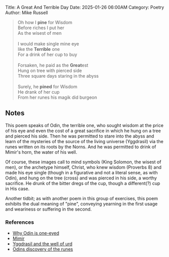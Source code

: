 Title: A Great And Terrible Day
Date: 2025-01-26 06:00AM
Category: Poetry
Author: Mike Russell

> Oh how I **pine** for Wisdom<br>
Before riches I put her<br>
As the wisest of men<br>
<br>I would make single mine eye<br>
like the **Terrible** one<br>
For a drink of her cup to buy<br>
<br>Forsaken, he paid as the **Great**est<br>
Hung on tree with pierced side<br>
Three square days staring in the abyss<br>
<br>Surely, he **pined** for Wisdom<br>
He drank of her cup<br>
From her runes his magik did burgeon<br>

## Notes

This poem speaks of Odin, the terrible one, who sought wisdom at the price of his eye and even the cost of a great sacrifice in which he hung on a tree and pierced his side. Then he was permitted to stare into the abyss and learn of the mysteries of the source of the living universe (Yggdrasil) via the runes written on its roots by the Norns. And he was permitted to drink of Mimir's horn, the water of his well.

Of course, these images call to mind symbols (King Solomon, the wisest of men), or the archetype himself, Christ, who knew wisdom (Proverbs 8) and made his eye single (though in a figurative and not a literal sense, as with Odin), and hung on the tree (cross) and was pierced in his side, a worthy sacrifice. He drunk of the bitter dregs of the cup, though a different(?) cup in His case.

Another tidbit; as with another poem in this group of exercises, this poem exhibits the dual meaning of "pine", conveying yearning in the first usage and weariness or suffering in the second.

### References

- [Why Odin is one-eyed](https://norse-mythology.org/tales/why-odin-is-one-eyed/)
- [Mimir](https://norse-mythology.org/gods-and-creatures/others/mimir/)
- [Yggdrasil and the well of urd](https://norse-mythology.org/cosmology/yggdrasil-and-the-well-of-urd/)
- [Odins discovery of the runes](https://norse-mythology.org/tales/odins-discovery-of-the-runes/)
